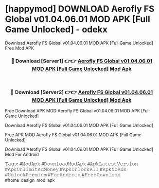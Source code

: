 # [happymod] DOWNLOAD Aerofly FS Global v01.04.06.01 MOD APK [Full Game Unlocked] - odekx
Download Aerofly FS Global v01.04.06.01 MOD APK [Full Game Unlocked] Free Mod APK

<div align="center">
<h3>🔴 Download [Server1] 👉👉 <a href="https://apk-comot.site?title=Aerofly_FS_Global_v01.04.06.01_MOD_APK_[Full_Game_Unlocked]">Aerofly FS Global v01.04.06.01 MOD APK [Full Game Unlocked] Mod Apk</a></h3><br>

<h3>🔴 Download [Server2] 👉👉 <a href="https://apk-comot.site?title=Aerofly_FS_Global_v01.04.06.01_MOD_APK_[Full_Game_Unlocked]">Aerofly FS Global v01.04.06.01 MOD APK [Full Game Unlocked] Mod Apk</a></h3>
</div>


Free Download APK MOD Aerofly FS Global v01.04.06.01 MOD APK [Full Game Unlocked]

Download Aerofly FS Global v01.04.06.01 MOD APK [Full Game Unlocked] 

Free APK MOD Aerofly FS Global v01.04.06.01 MOD APK [Full Game Unlocked] 

Download Aerofly FS Global v01.04.06.01 MOD APK [Full Game Unlocked] Mod For Android

𝚃𝚊𝚐𝚜: #𝙼𝚘𝚍𝙰𝚙𝚔 #𝙳𝚘𝚠𝚗𝚕𝚘𝚊𝚍𝙼𝚘𝚍𝙰𝚙𝚔 #𝙰𝚙𝚔𝙻𝚊𝚝𝚎𝚜𝚝𝚅𝚎𝚛𝚜𝚒𝚘𝚗 #𝙰𝚙𝚔𝚄𝚗𝚕𝚒𝚖𝚒𝚝𝚎𝚍𝙼𝚘𝚗𝚎𝚢 #𝙰𝚙𝚔𝚄𝚗𝚕𝚘𝚌𝚔𝙰𝚕𝚕 #𝙰𝚙𝚔𝙽𝚘𝙰𝚍𝚜 #𝚄𝚗𝚕𝚘𝚌𝚔𝙿𝚛𝚎𝚖𝚒𝚞𝚖 #𝙵𝚘𝚛𝙰𝚗𝚍𝚛𝚘𝚒𝚍 #𝙵𝚛𝚎𝚎𝙳𝚘𝚠𝚗𝚕𝚘𝚊𝚍 #home_design_mod_apk